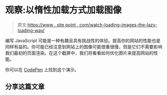 # 观察:以惰性加载方式加载图像

> 原文:[https://www . site point . com/watch-loading-images-the-lazy-loading-way/](https://www.sitepoint.com/watch-loading-images-the-lazy-loading-way/)

编写 JavaScript 可能是一种有趣且具有挑战性的体验。提高你的网站的性能也是同样有益的。你可能已经注意到网站上的图像可能很重很慢，但是它们不需要影响我们最初的页面渲染。在这个截屏中，我们将看看如何优化图片来提高网站的性能。

你可以在 [CodePen](http://codepen.io/tevko/pen/BopQPL) 上找到这个演示。

## 分享这篇文章